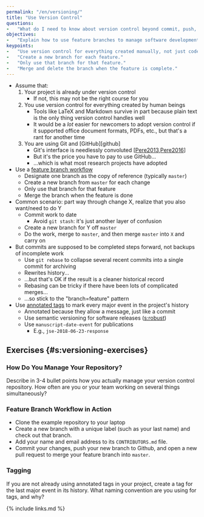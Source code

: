 ```yaml
---
permalink: "/en/versioning/"
title: "Use Version Control"
questions:
-   "What do I need to know about version control beyond commit, push, and pull?"
objectives:
-   "Explain how to use feature branches to manage software development."
keypoints:
-   "Use version control for everything created manually, not just code."
-   "Create a new branch for each feature."
-   "Only use that branch for that feature."
-   "Merge and delete the branch when the feature is complete."
---
```


-   Assume that:
    1.  Your project is already under version control
        -   If not, this may not be the right course for you
    2.  You use version control for everything created by human beings
        -   Tools like LaTeX and Markdown survive in part because plain text is the only thing version control handles well
        -   It would be a *lot* easier for newcomers to adopt version control
            if it supported office document formats, PDFs, etc.,
            but that's a rant for another time
    3.  You are using Git and [GitHub][github]
        -   Git's interface is needlessly convoluted [[Pere2013](#CITE),[Pere2016](#CITE)]
        -   But it's the price you have to pay to use GitHub...
        -   ...which is what most research projects have adopted
-   Use a [feature branch workflow](#g:feature-branch-workflow)
    -   Designate one branch as the copy of reference (typically `master`)
    -   Create a new branch from `master` for each change
    -   Only use that branch for that feature
    -   Merge the branch when the feature is done
-   Common scenario: part way through change X, realize that you also want/need to do Y
    -   Commit work to date
        -   Avoid `git stash`: it's just another layer of confusion
    -   Create a new branch for Y off `master`
    -   Do the work, merge to `master`, and then merge `master` into `X` and carry on
-   But commits are supposed to be completed steps forward, not backups of incomplete work
    -   Use `git rebase` to collapse several recent commits into a single commit for archiving
    -   Rewrites history...
    -   ...but that's OK if the result is a cleaner historical record
    -   Rebasing can be tricky if there have been lots of complicated merges...
    -   ...so stick to the "branch=feature" pattern
-   Use [annotated tags](#g:annotated-tag) to mark every major event in the project's history
    -   Annotated because they allow a message, just like a commit
    -   Use semantic versioning for software releases ([s:robust](#CHAPTER))
    -   Use `manuscript-date-event` for publications
        -   E.g., `jse-2018-06-23-response`

## Exercises {#s:versioning-exercises}

### How Do You Manage Your Repository?

Describe in 3-4 bullet points how you actually manage your version control repository.
How often are you or your team working on several things simultaneously?

### Feature Branch Workflow in Action

-   Clone the example repository to your laptop
-   Create a new branch with a unique label (such as your last name) and check out that branch.
-   Add your name and email address to its `CONTRIBUTORS.md` file.
-   Commit your changes,
    push your new branch to Github,
    and open a new pull request to merge your feature branch into `master`.

### Tagging

If you are not already using annotated tags in your project,
create a tag for the last major event in its history.
What naming convention are you using for tags, and why?

{% include links.md %}
